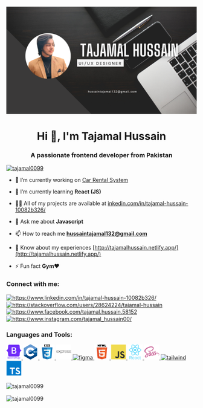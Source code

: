 ![logo](https://github.com/Tajamal0099/Tajamal0099/blob/main/Black%20Modern%20Vlogger%20YouTube%20Banner%20(1).png)
<h1 align="center">Hi 👋, I'm Tajamal Hussain</h1>
<h3 align="center">A passionate frontend developer from Pakistan</h3>

<p align="left"> <a href="https://github.com/ryo-ma/github-profile-trophy"><img src="https://github-profile-trophy.vercel.app/?username=tajamal0099" alt="tajamal0099" /></a> </p>

- 🔭 I’m currently working on [Car Rental System](https://rent-zone.netlify.app/)

- 🌱 I’m currently learning **React (JS)**

- 👨‍💻 All of my projects are available at [inkedin.com/in/tajamal-hussain-10082b326/](inkedin.com/in/tajamal-hussain-10082b326/)

- 💬 Ask me about **Javascript**

- 📫 How to reach me **hussaintajamal132@gmail.com**

- 📄 Know about my experiences [http://tajamalhussain.netlify.app/](http://tajamalhussain.netlify.app/)

- ⚡ Fun fact **Gym❤**

<h3 align="left">Connect with me:</h3>
<p align="left">
<a href="https://linkedin.com/in/https://www.linkedin.com/in/tajamal-hussain-10082b326/" target="blank"><img align="center" src="https://raw.githubusercontent.com/rahuldkjain/github-profile-readme-generator/master/src/images/icons/Social/linked-in-alt.svg" alt="https://www.linkedin.com/in/tajamal-hussain-10082b326/" height="30" width="40" /></a>
<a href="https://stackoverflow.com/users/https://stackoverflow.com/users/28624224/tajamal-hussain" target="blank"><img align="center" src="https://raw.githubusercontent.com/rahuldkjain/github-profile-readme-generator/master/src/images/icons/Social/stack-overflow.svg" alt="https://stackoverflow.com/users/28624224/tajamal-hussain" height="30" width="40" /></a>
<a href="https://fb.com/https://www.facebook.com/tajamal.hussain.58152" target="blank"><img align="center" src="https://raw.githubusercontent.com/rahuldkjain/github-profile-readme-generator/master/src/images/icons/Social/facebook.svg" alt="https://www.facebook.com/tajamal.hussain.58152" height="30" width="40" /></a>
<a href="https://instagram.com/https://www.instagram.com/tajamal_hussain00/" target="blank"><img align="center" src="https://raw.githubusercontent.com/rahuldkjain/github-profile-readme-generator/master/src/images/icons/Social/instagram.svg" alt="https://www.instagram.com/tajamal_hussain00/" height="30" width="40" /></a>
</p>

<h3 align="left">Languages and Tools:</h3>
<p align="left"> <a href="https://getbootstrap.com" target="_blank" rel="noreferrer"> <img src="https://raw.githubusercontent.com/devicons/devicon/master/icons/bootstrap/bootstrap-plain-wordmark.svg" alt="bootstrap" width="40" height="40"/> </a> <a href="https://www.w3schools.com/cpp/" target="_blank" rel="noreferrer"> <img src="https://raw.githubusercontent.com/devicons/devicon/master/icons/cplusplus/cplusplus-original.svg" alt="cplusplus" width="40" height="40"/> </a> <a href="https://www.w3schools.com/css/" target="_blank" rel="noreferrer"> <img src="https://raw.githubusercontent.com/devicons/devicon/master/icons/css3/css3-original-wordmark.svg" alt="css3" width="40" height="40"/> </a> <a href="https://expressjs.com" target="_blank" rel="noreferrer"> <img src="https://raw.githubusercontent.com/devicons/devicon/master/icons/express/express-original-wordmark.svg" alt="express" width="40" height="40"/> </a> <a href="https://www.figma.com/" target="_blank" rel="noreferrer"> <img src="https://www.vectorlogo.zone/logos/figma/figma-icon.svg" alt="figma" width="40" height="40"/> </a> <a href="https://www.w3.org/html/" target="_blank" rel="noreferrer"> <img src="https://raw.githubusercontent.com/devicons/devicon/master/icons/html5/html5-original-wordmark.svg" alt="html5" width="40" height="40"/> </a> <a href="https://developer.mozilla.org/en-US/docs/Web/JavaScript" target="_blank" rel="noreferrer"> <img src="https://raw.githubusercontent.com/devicons/devicon/master/icons/javascript/javascript-original.svg" alt="javascript" width="40" height="40"/> </a> <a href="https://reactjs.org/" target="_blank" rel="noreferrer"> <img src="https://raw.githubusercontent.com/devicons/devicon/master/icons/react/react-original-wordmark.svg" alt="react" width="40" height="40"/> </a> <a href="https://sass-lang.com" target="_blank" rel="noreferrer"> <img src="https://raw.githubusercontent.com/devicons/devicon/master/icons/sass/sass-original.svg" alt="sass" width="40" height="40"/> </a> <a href="https://tailwindcss.com/" target="_blank" rel="noreferrer"> <img src="https://www.vectorlogo.zone/logos/tailwindcss/tailwindcss-icon.svg" alt="tailwind" width="40" height="40"/> </a> <a href="https://www.typescriptlang.org/" target="_blank" rel="noreferrer"> <img src="https://raw.githubusercontent.com/devicons/devicon/master/icons/typescript/typescript-original.svg" alt="typescript" width="40" height="40"/> </a> </p>

<p><img align="center" src="https://github-readme-stats.vercel.app/api/top-langs?username=tajamal0099&show_icons=true&locale=en&layout=compact" alt="tajamal0099" /></p>

<p><img align="center" src="https://github-readme-streak-stats.herokuapp.com/?user=tajamal0099&" alt="tajamal0099" /></p>
